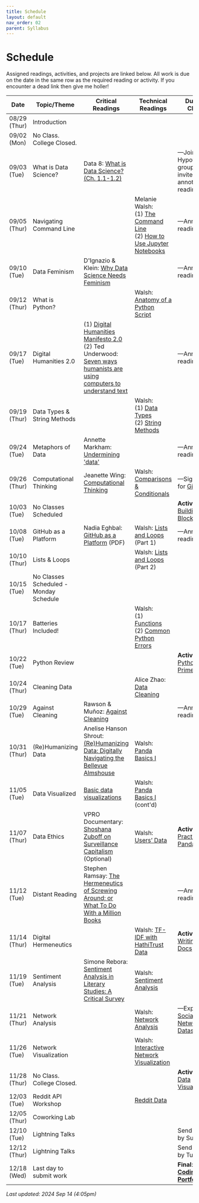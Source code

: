 ```yaml
---
title: Schedule
layout: default
nav_order: 02
parent: Syllabus
---
```


# Schedule

Assigned readings, activities, and projects are linked below. All work is due on the date in the same row as the required reading or activity. If you encounter a dead link then give me holler!

| Date         | Topic/Theme                            | Critical Readings                                            | Technical Readings                                           | Due by Class                                                 |
| ------------ | -------------------------------------- | ------------------------------------------------------------ | ------------------------------------------------------------ | ------------------------------------------------------------ |
| 08/29 (Thur) | Introduction                           |                                                              |                                                              |                                                              |
| 09/02 (Mon)  | No Class. College Closed.              |                                                              |                                                              |                                                              |
| 09/03 (Tue)  | What is Data Science?                  | Data 8: [What is Data Science? (Ch. 1.1-1.2)](https://inferentialthinking.com/chapters/01/what-is-data-science.html) |                                                              | —Join Hypothesis group via invite link & annotate readings   |
| 09/05 (Thur) | Navigating Command Line                |                                                              | Melanie Walsh: <br>(1) [The Command Line](https://melaniewalsh.github.io/Intro-Cultural-Analytics/01-Command-Line/01-The-Command-Line.html)<br>(2) [How to Use Jupyter Notebooks](https://melaniewalsh.github.io/Intro-Cultural-Analytics/02-Python/02-How-to-Use-Jupyter-Notebooks.html) | —Annotate reading                                            |
| 09/10 (Tue)  | Data Feminism                          | D'Ignazio & Klein: [Why Data Science Needs Feminism](https://data-feminism.mitpress.mit.edu/pub/frfa9szd/release/6) |                                                              | —Annotate reading                                            |
| 09/12 (Thur) | What is Python?                        |                                                              | Walsh: [Anatomy of a Python Script](https://melaniewalsh.github.io/Intro-Cultural-Analytics/02-Python/03-Anatomy-Python-Script.html) |                                                              |
| 09/17 (Tue)  | Digital Humanities 2.0                 | (1) [Digital Humanities Manifesto 2.0](https://www.humanitiesblast.com/manifesto/Manifesto_V2.pdf)<br>(2) Ted Underwood: [Seven ways humanists are using computers to understand text](https://tedunderwood.com/2015/06/04/seven-ways-humanists-are-using-computers-to-understand-text/) |                                                              | —Annotate reading                                            |
| 09/19 (Thur) | Data Types & String Methods            |                                                              | Walsh:<br> (1) [Data Types](https://melaniewalsh.github.io/Intro-Cultural-Analytics/02-Python/05-Data-Types.html) <br>(2) [String Methods](https://melaniewalsh.github.io/Intro-Cultural-Analytics/02-Python/06-String-Methods.html) |                                                              |
| 09/24 (Tue)  | Metaphors of Data                      | Annette Markham: [Undermining 'data'](https://firstmonday.org/ojs/index.php/fm/article/view/4868/3749) |                                                              | —Annotate reading                                            |
| 09/26 (Thur) | Computational Thinking                 | Jeanette Wing: [Computational Thinking](https://www.cs.cmu.edu/~15110-s13/Wing06-ct.pdf) | Walsh: [Comparisons & Conditionals](https://melaniewalsh.github.io/Intro-Cultural-Analytics/02-Python/08-Comparisons-Conditionals.html) | —Sign up for [GitHub](https://github.com)                    |
| 10/03 (Tue)  | No Classes Scheduled                   |                                                              |                                                              | **Activity 1**: [Building Blocks](https://zmuhls.github.io/ccny-data-science/activities/#activity-1-building-blocks) |
| 10/08 (Tue)  | GitHub as a Platform                   | Nadia Eghbal: [GitHub as a Platform](https://www.google.com/books/edition/Working_in_Public/zxjBEAAAQBAJ?hl=en&gbpv=1&pg=PT6&printsec=frontcover) (PDF) | Walsh: [Lists and Loops](https://melaniewalsh.github.io/Intro-Cultural-Analytics/02-Python/10-Lists-Loops-Part1.html) (Part 1) | —Annotate reading                                            |
| 10/10 (Thur) | Lists & Loops                          |                                                              | Walsh: [Lists and Loops](https://melaniewalsh.github.io/Intro-Cultural-Analytics/02-Python/10-Lists-Loops-Part2.html) (Part 2) |                                                              |
| 10/15 (Tue)  | No Classes Scheduled - Monday Schedule |                                                              |                                                              |                                                              |
| 10/17 (Thur) | Batteries Included!                    |                                                              | Walsh:<br> (1) [Functions](https://melaniewalsh.github.io/Intro-Cultural-Analytics/02-Python/12-Functions.html)<br> (2) [Common Python Errors](https://melaniewalsh.github.io/Intro-Cultural-Analytics/02-Python/13-Common-Python-Errors.html) |                                                              |
| 10/22 (Tue)  | Python Review                          |                                                              |                                                              | **Activity 2**: [Python Primer](https://zmuhls.github.io/ccny-data-science/activities/#activity-2-python-primer) |
| 10/24 (Thur) | Cleaning Data                          |                                                              | Alice Zhao: [Data Cleaning](https://github.com/adashofdata/nlp-in-python-tutorial/blob/master/1-Data-Cleaning.ipynb) |                                                              |
| 10/29 (Tue)  | Against Cleaning                       | Rawson & Muñoz: [Against Cleaning](https://dhdebates.gc.cuny.edu/read/untitled-f2acf72c-a469-49d8-be35-67f9ac1e3a60/section/07154de9-4903-428e-9c61-7a92a6f22e51) |                                                              | —Annotate reading(s)                                         |
| 10/31 (Thur) | (Re)Humanizing Data                    | Anelise Hanson Shrout: [(Re)Humanizing Data: Digitally Navigating the Bellevue Almshouse](https://crdh.rrchnm.org/essays/v01-10-(re)-humanizing-data/) | Walsh: [Panda Basics I](https://melaniewalsh.github.io/Intro-Cultural-Analytics/03-Data-Analysis/01-Pandas-Basics-Part1.html) |                                                              |
| 11/05 (Tue)  | Data Visualized                        | [Basic data visualizations](https://github.com/GCDigitalFellows/intro-pandas-dri-2022/blob/main/README.md#10-basic-data-visualizations) | Walsh: [Panda Basics I](https://melaniewalsh.github.io/Intro-Cultural-Analytics/03-Data-Analysis/01-Pandas-Basics-Part1.html) (cont'd) |                                                              |
| 11/07 (Thur) | Data Ethics                            | VPRO Documentary: [Shoshana Zuboff on Surveillance Capitalism](https://www.youtube.com/watch?v=hIXhnWUmMvw) (Optional) | Walsh: [Users’ Data](https://melaniewalsh.github.io/Intro-Cultural-Analytics/04-Data-Collection/01-User-Ethics-Legal-Concerns.html) | **Activity 3**: [Practicing Pandas](https://zmuhls.github.io/ccny-data-science/activities/#activity-3-practicing-pandas) |
| 11/12 (Tue)  | Distant Reading                        | Stephen Ramsay: [The Hermeneutics of Screwing Around; or What To Do With a Million Books](https://web.archive.org/web/20140604085234/http://www.playingwithhistory.com/wp-content/uploads/2010/04/hermeneutics.pdf) |                                                              | —Annotate reading                                            |
| 11/14 (Thur) | Digital Hermeneutics                   |                                                              | Walsh: [TF-IDF with HathiTrust Data](https://melaniewalsh.github.io/Intro-Cultural-Analytics/05-Text-Analysis/02-TF-IDF-HathiTrust.html) | **Activity 4**: [Writing Docs](https://zmuhls.github.io/ccny-data-science/activities/#activity-4-writing-docs) |
| 11/19 (Tue)  | Sentiment Analysis                     | Simone Rebora: [Sentiment Analysis in Literary Studies: A Critical Survey](https://www.digitalhumanities.org/dhq/vol/17/2/000691/000691.html) | Walsh: [Sentiment Analysis](https://melaniewalsh.github.io/Intro-Cultural-Analytics/05-Text-Analysis/04-Sentiment-Analysis.html) |                                                              |
| 11/21 (Thur) | Network Analysis                       |                                                              | Walsh: [Network Analysis](https://melaniewalsh.github.io/Intro-Cultural-Analytics/06-Network-Analysis/01-Network-Analysis.html) | —Explore [Social Network Datasets](https://github.com/melaniewalsh/sample-social-network-datasets) |
| 11/26 (Tue)  | Network Visualization                  |                                                              | Walsh: [Interactive Network Visualization](https://melaniewalsh.github.io/Intro-Cultural-Analytics/06-Network-Analysis/01-Network-Analysis.html) |                                                              |
| 11/28 (Thur) | No Class. College Closed.              |                                                              |                                                              | **Activity 5**: [Data Visualization](https://zmuhls.github.io/ccny-data-science/activities/#activity-5-data-visualization) |
| 12/03 (Tue)  | Reddit API Workshop                    |                                                              | [Reddit Data](https://melaniewalsh.github.io/Intro-Cultural-Analytics/04-Data-Collection/14-Reddit-Data.html) |                                                              |
| 12/05 (Thur) | Coworking Lab                          |                                                              |                                                              |                                                              |
| 12/10 (Tue)  | Lightning Talks                        |                                                              |                                                              | Send slides by Sun                                           |
| 12/12 (Thur) | Lightning Talks                        |                                                              |                                                              | Send slides by Tue                                           |
| 12/18 (Wed)  | Last day to submit work                |                                                              |                                                              | **Final**: **[Social Coding Portfolio](/portfolio.md)**      |

*Last updated: 2024 Sep 14 (4:05pm)*
